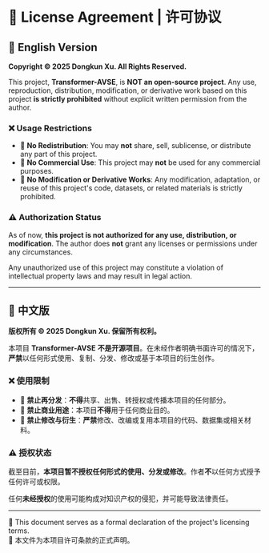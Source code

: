 # 📜 License Agreement | 许可协议

## 🔹 English Version

**Copyright © 2025 Dongkun Xu. All Rights Reserved.**  

This project, **Transformer-AVSE**, is **NOT an open-source project**. Any use, reproduction, distribution, modification, or derivative work based on this project **is strictly prohibited** without explicit written permission from the author.  

### ❌ **Usage Restrictions**
- 🚫 **No Redistribution**: You may **not** share, sell, sublicense, or distribute any part of this project.
- 🚫 **No Commercial Use**: This project may **not** be used for any commercial purposes.
- 🚫 **No Modification or Derivative Works**: Any modification, adaptation, or reuse of this project's code, datasets, or related materials is strictly prohibited.

### ⚠️ **Authorization Status**
As of now, **this project is not authorized for any use, distribution, or modification**. The author does **not** grant any licenses or permissions under any circumstances.  

Any unauthorized use of this project may constitute a violation of intellectual property laws and may result in legal action.

---

## 🔹 中文版

**版权所有 © 2025 Dongkun Xu. 保留所有权利。**  

本项目 **Transformer-AVSE** **不是开源项目**。在未经作者明确书面许可的情况下，**严禁**以任何形式使用、复制、分发、修改或基于本项目的衍生创作。  

### ❌ **使用限制**
- 🚫 **禁止再分发**：**不得**共享、出售、转授权或传播本项目的任何部分。
- 🚫 **禁止商业用途**：本项目**不得**用于任何商业目的。
- 🚫 **禁止修改与衍生**：**严禁**修改、改编或复用本项目的代码、数据集或相关材料。

### ⚠️ **授权状态**
截至目前，**本项目暂不授权任何形式的使用、分发或修改**。作者**不**以任何方式授予任何许可或权限。  

任何**未经授权**的使用可能构成对知识产权的侵犯，并可能导致法律责任。

---

📌 This document serves as a formal declaration of the project's licensing terms.  
📌 本文件为本项目许可条款的正式声明。
